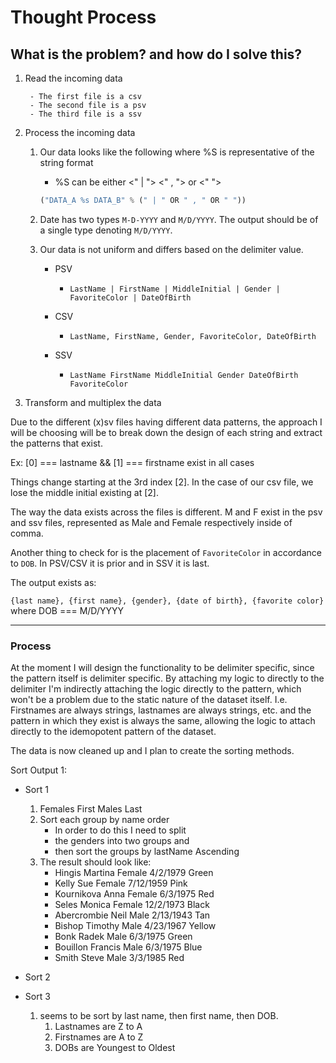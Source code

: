 # Thought Process

## What is the problem? and how do I solve this?

1. Read the incoming data

		- The first file is a csv
		- The second file is a psv
		- The third file is a ssv

2. Process the incoming data
	
	1. Our data looks like the following where %S is representative of the string format
		- %S can be either <" | "> <" , "> or <" "> 
		
		```python
		("DATA_A %s DATA_B" % (" | " OR " , " OR " "))
		```

	2. Date has two types `M-D-YYYY` and `M/D/YYYY`. The output should be of a single type denoting `M/D/YYYY`.


	3. Our data is not uniform and differs based on the delimiter value.

		- PSV
			- `LastName | FirstName | MiddleInitial | Gender | FavoriteColor | DateOfBirth`

		- CSV 
			- `LastName, FirstName, Gender, FavoriteColor, DateOfBirth`

		- SSV
			- `LastName FirstName MiddleInitial Gender DateOfBirth FavoriteColor`

3. Transform and multiplex the data 

Due to the different (x)sv files having different data patterns, the approach I will be choosing will be to break down the design of each string and extract the patterns that exist. 

Ex: [0] === lastname && [1] === firstname exist in all cases

Things change starting at the 3rd index [2]. In the case of our csv file, we lose the middle initial existing at [2]. 

The way the data exists across the files is different. M and F exist in the psv and ssv files, represented as Male and Female respectively inside of comma.

Another thing to check for is the placement of `FavoriteColor` in accordance to `DOB`. In PSV/CSV it is prior and in SSV it is last.

The output exists as:

``{last name}, {first name}, {gender}, {date of birth}, {favorite color}``
where DOB === M/D/YYYY

----

### Process 
At the moment I will design the functionality to be delimiter specific, since the pattern itself is delimiter specific. By attaching my logic to directly to the delimiter I'm indirectly attaching the logic directly to the pattern, which won't be a problem due to the static nature of the dataset itself. I.e. Firstnames are always strings, lastnames are always strings, etc. and the pattern in which they exist is always the same, allowing the logic to attach directly to the idemopotent pattern of the dataset.

The data is now cleaned up and I plan to create the sorting methods. 

Sort Output 1: 
- Sort 1
	1. Females First Males Last
	2. Sort each group by name order
		- In order to do this I need to split
		- the genders into two groups and
		- then sort the groups by lastName Ascending
	3. The result should look like: 
		- Hingis Martina Female 4/2/1979 Green
		- Kelly Sue Female 7/12/1959 Pink
		- Kournikova Anna Female 6/3/1975 Red
		- Seles Monica Female 12/2/1973 Black
		- Abercrombie Neil Male 2/13/1943 Tan
		- Bishop Timothy Male 4/23/1967 Yellow
		- Bonk Radek Male 6/3/1975 Green
		- Bouillon Francis Male 6/3/1975 Blue
		- Smith Steve Male 3/3/1985 Red

- Sort 2

- Sort 3
	1. seems to be sort by last name, then first name, then DOB. 
		1. Lastnames are Z to A
		2. Firstnames are A to Z
		3. DOBs are Youngest to Oldest  